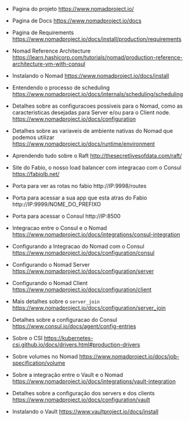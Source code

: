 - Pagina do projeto
https://www.nomadproject.io/

- Pagina de Docs
https://www.nomadproject.io/docs

- Pagina de Requirements
https://www.nomadproject.io/docs/install/production/requirements

- Nomad Reference Architecture
https://learn.hashicorp.com/tutorials/nomad/production-reference-architecture-vm-with-consul

- Instalando o Nomad
https://www.nomadproject.io/docs/install

- Entendendo o processo de scheduling
https://www.nomadproject.io/docs/internals/scheduling/scheduling

- Detalhes sobre as configuracoes possíveis para o Nomad, como as caracteristicas desejadas para Server e/ou para o Client node.
https://www.nomadproject.io/docs/configuration

- Detalhes sobre as variaveis de ambiente nativas do Nomad que podemos utilizar
https://www.nomadproject.io/docs/runtime/environment

- Aprendendo tudo sobre o Raft
http://thesecretlivesofdata.com/raft/

- Site do Fabio, o nosso load balancer com integracao com o Consul
https://fabiolb.net/

- Porta para ver as rotas no fabio
http://IP:9998/routes

- Porta para acessar a sua app que esta atras do Fabio
http://IP:9999/NOME_DO_PREFIXO

- Porta para acessar o Consul
http://IP:8500

- Integracao entre o Consul e o Nomad
https://www.nomadproject.io/docs/integrations/consul-integration

- Configurando a Integracao do Nomad com o Consul
https://www.nomadproject.io/docs/configuration/consul

- Configurando o Nomad Server
https://www.nomadproject.io/docs/configuration/server

- Configurando o Nomad Client
https://www.nomadproject.io/docs/configuration/client

- Mais detalhes sobre o `server_join`
https://www.nomadproject.io/docs/configuration/server_join

- Detalhes sobre a configuracao do Consul
https://www.consul.io/docs/agent/config-entries

- Sobre o CSI
https://kubernetes-csi.github.io/docs/drivers.html#production-drivers

- Sobre volumes no Nomad
https://www.nomadproject.io/docs/job-specification/volume

- Sobre a integração entre o Vault e o Nomad
https://www.nomadproject.io/docs/integrations/vault-integration

- Detalhes sobre a configuração dos servers e dos clients
https://www.nomadproject.io/docs/configuration/vault

- Instalando o Vault
https://www.vaultproject.io/docs/install